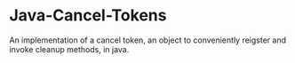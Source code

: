 Java-Cancel-Tokens
==================

An implementation of a cancel token, an object to conveniently reigster and invoke cleanup methods, in java.
